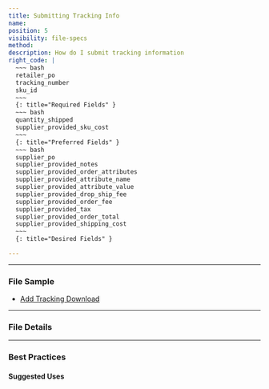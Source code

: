 ```yaml
---
title: Submitting Tracking Info
name:
position: 5
visibility: file-specs
method:
description: How do I submit tracking information
right_code: |
  ~~~ bash
  retailer_po
  tracking_number
  sku_id
  ~~~
  {: title="Required Fields" }
  ~~~ bash
  quantity_shipped
  supplier_provided_sku_cost
  ~~~
  {: title="Preferred Fields" }
  ~~~ bash
  supplier_po
  supplier_provided_notes
  supplier_provided_order_attributes
  supplier_provided_attribute_name
  supplier_provided_attribute_value
  supplier_provided_drop_ship_fee
  supplier_provided_order_fee
  supplier_provided_tax
  supplier_provided_order_total
  supplier_provided_shipping_cost
  ~~~
  {: title="Desired Fields" }

---
```


----
### File Sample

* <a href="https://s3-us-west-2.amazonaws.com/crux-kb/file-samples/supplier-use-cases/add_tracking_detail.xlsx">Add Tracking Download</a>

----
### File Details

----
### Best Practices

#### Suggested Uses